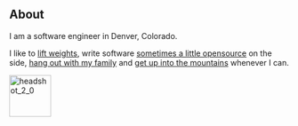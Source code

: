About
---------------------
I am a software engineer in Denver, Colorado.

I like to 
[lift weights](/blog/2012/01/03/current_lifting_program.html), 
write software [sometimes a little opensource](http://neidetcher.com/software.html) on the side,
[hang out with my family](http://www.flickr.com/photos/neidetcher/6125745283/in/set-72157627195085095) and
[get up into the mountains](http://www.flickr.com/photos/neidetcher/6018853923/in/set-72157627379209642/) whenever I can.

<a href="http://www.flickr.com/photos/neidetcher/6615438575/" title="headshot_2_0 by neidetcher, on Flickr"><img src="http://farm8.staticflickr.com/7015/6615438575_331fb61979_s.jpg" width="75" height="75" alt="headshot_2_0"></a>

